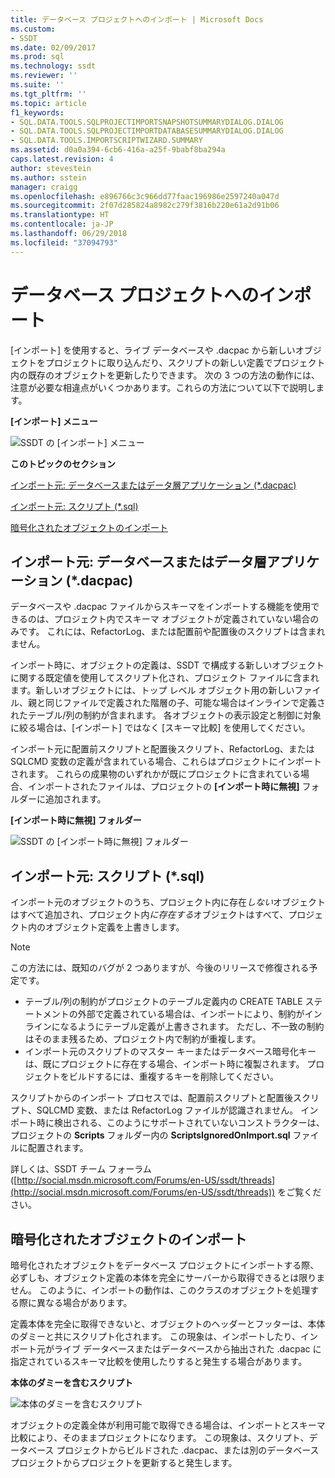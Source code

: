 ```yaml
---
title: データベース プロジェクトへのインポート | Microsoft Docs
ms.custom:
- SSDT
ms.date: 02/09/2017
ms.prod: sql
ms.technology: ssdt
ms.reviewer: ''
ms.suite: ''
ms.tgt_pltfrm: ''
ms.topic: article
f1_keywords:
- SQL.DATA.TOOLS.SQLPROJECTIMPORTSNAPSHOTSUMMARYDIALOG.DIALOG
- SQL.DATA.TOOLS.SQLPROJECTIMPORTDATABASESUMMARYDIALOG.DIALOG
- SQL.DATA.TOOLS.IMPORTSCRIPTWIZARD.SUMMARY
ms.assetid: d0a0a394-6cb6-416a-a25f-9babf8ba294a
caps.latest.revision: 4
author: stevestein
ms.author: sstein
manager: craigg
ms.openlocfilehash: e896766c3c966dd77faac196986e2597240a047d
ms.sourcegitcommit: 2f07d285824a8982c279f3816b220e61a2d91b06
ms.translationtype: HT
ms.contentlocale: ja-JP
ms.lasthandoff: 06/29/2018
ms.locfileid: "37094793"
---
```

# <a name="import-into-a-database-project"></a>データベース プロジェクトへのインポート
[インポート] を使用すると、ライブ データベースや .dacpac から新しいオブジェクトをプロジェクトに取り込んだり、スクリプトの新しい定義でプロジェクト内の既存のオブジェクトを更新したりできます。 次の 3 つの方法の動作には、注意が必要な相違点がいくつかあります。これらの方法について以下で説明します。  
  
**[インポート] メニュー**  
  
![SSDT の [インポート] メニュー](../ssdt/media/ssdt-import.gif "SSDT の [インポート] メニュー")  
  
**このトピックのセクション**  
  
[インポート元: データベースまたはデータ層アプリケーション (*.dacpac)](#bkmk_import_source_db)  
  
[インポート元: スクリプト (*.sql)](#bkmk_import_source_script)  
  
[暗号化されたオブジェクトのインポート](#bkmk_import_encrypted)  
  
## <a name="bkmk_import_source_db"></a>インポート元: データベースまたはデータ層アプリケーション (*.dacpac)  
データベースや .dacpac ファイルからスキーマをインポートする機能を使用できるのは、プロジェクト内でスキーマ オブジェクトが定義されていない場合のみです。 これには、RefactorLog、または配置前や配置後のスクリプトは含まれません。  
  
インポート時に、オブジェクトの定義は、SSDT で構成する新しいオブジェクトに関する既定値を使用してスクリプト化され、プロジェクト ファイルに含まれます。新しいオブジェクトには、トップ レベル オブジェクト用の新しいファイル、親と同じファイルで定義された階層の子、可能な場合はインラインで定義されたテーブル/列の制約が含まれます。 各オブジェクトの表示設定と制御に対象に絞る場合は、[インポート] ではなく [スキーマ比較] を使用してください。  
  
インポート元に配置前スクリプトと配置後スクリプト、RefactorLog、または SQLCMD 変数の定義が含まれている場合、これらはプロジェクトにインポートされます。 これらの成果物のいずれかが既にプロジェクトに含まれている場合、インポートされたファイルは、プロジェクトの **[インポート時に無視]** フォルダーに追加されます。  
  
**[インポート時に無視] フォルダー**  
  
![SSDT の [インポート時に無視] フォルダー](../ssdt/media/ssdt-ignoredonimport.gif "SSDT の [インポート時に無視] フォルダー")  
  
## <a name="bkmk_import_source_script"></a>インポート元: スクリプト (*.sql)  
インポート元のオブジェクトのうち、プロジェクト内に存在*しない*オブジェクトはすべて追加され、プロジェクト内*に存在する*オブジェクトはすべて、プロジェクト内のオブジェクト定義を上書きします。  
  
> [!NOTE]  
> この方法には、既知のバグが 2 つありますが、今後のリリースで修復される予定です。  
>   
> -   テーブル/列の制約がプロジェクトのテーブル定義内の CREATE TABLE ステートメントの外部で定義されている場合は、インポートにより、制約がインラインになるようにテーブル定義が上書きされます。 ただし、不一致の制約はそのまま残るため、プロジェクト内で制約が重複します。  
> -   インポート元のスクリプトのマスター キーまたはデータベース暗号化キーは、既にプロジェクトに存在する場合、インポート時に複製されます。 プロジェクトをビルドするには、重複するキーを削除してください。  
  
スクリプトからのインポート プロセスでは、配置前スクリプトと配置後スクリプト、SQLCMD 変数、または RefactorLog ファイルが認識されません。 インポート時に検出される、このようにサポートされていないコンストラクターは、プロジェクトの **Scripts** フォルダー内の **ScriptsIgnoredOnImport.sql** ファイルに配置されます。  
  
詳しくは、SSDT チーム フォーラム ([http://social.msdn.microsoft.com/Forums/en-US/ssdt/threads](http://social.msdn.microsoft.com/Forums/en-US/ssdt/threads)) をご覧ください。  
  
## <a name="bkmk_import_encrypted"></a>暗号化されたオブジェクトのインポート  
暗号化されたオブジェクトをデータベース プロジェクトにインポートする際、必ずしも、オブジェクト定義の本体を完全にサーバーから取得できるとは限りません。 このように、インポートの動作は、このクラスのオブジェクトを処理する際に異なる場合があります。  
  
定義本体を完全に取得できないと、オブジェクトのヘッダーとフッターは、本体のダミーと共にスクリプト化されます。 この現象は、インポートしたり、インポート元がライブ データベースまたはデータベースから抽出された .dacpac に指定されているスキーマ比較を使用したりすると発生する場合があります。  
  
**本体のダミーを含むスクリプト**  
  
![本体のダミーを含むスクリプト](../ssdt/media/ssdt-procwithencryption.gif "本体のダミーを含むスクリプト")  
  
オブジェクトの定義全体が利用可能で取得できる場合は、インポートとスキーマ比較により、そのままプロジェクトになります。 この現象は、スクリプト、データベース プロジェクトからビルドされた .dacpac、または別のデータベース プロジェクトからプロジェクトを更新すると発生します。  
  
